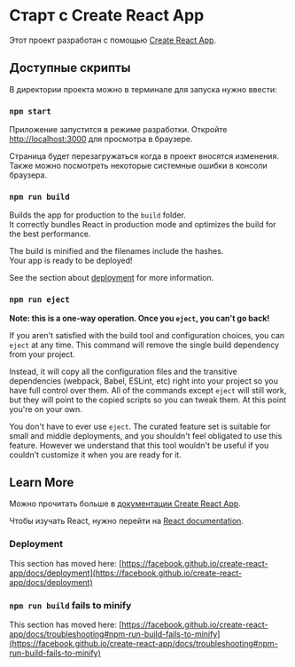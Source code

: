# Старт с Create React App

Этот проект разработан с помощью [Create React App](https://github.com/facebook/create-react-app).

## Доступные скрипты

В директории проекта можно в терминале для запуска нужно ввести:

### `npm start`

Приложение запустится в режиме разработки.
Откройте [http://localhost:3000](http://localhost:3000) для просмотра в браузере.

Страница будет перезагружаться когда в проект вносятся изменения.
Также можно посмотреть некоторые системные ошибки в консоли браузера.

### `npm run build`

Builds the app for production to the `build` folder.\
It correctly bundles React in production mode and optimizes the build for the best performance.

The build is minified and the filenames include the hashes.\
Your app is ready to be deployed!

See the section about [deployment](https://facebook.github.io/create-react-app/docs/deployment) for more information.

### `npm run eject`

**Note: this is a one-way operation. Once you `eject`, you can't go back!**

If you aren't satisfied with the build tool and configuration choices, you can `eject` at any time. This command will remove the single build dependency from your project.

Instead, it will copy all the configuration files and the transitive dependencies (webpack, Babel, ESLint, etc) right into your project so you have full control over them. All of the commands except `eject` will still work, but they will point to the copied scripts so you can tweak them. At this point you're on your own.

You don't have to ever use `eject`. The curated feature set is suitable for small and middle deployments, and you shouldn't feel obligated to use this feature. However we understand that this tool wouldn't be useful if you couldn't customize it when you are ready for it.

## Learn More

Можно прочитать больше в [документации Create React App](https://facebook.github.io/create-react-app/docs/getting-started).

Чтобы изучать React, нужно перейти на [React documentation](https://ru.reactjs.org/).

### Deployment

This section has moved here: [https://facebook.github.io/create-react-app/docs/deployment](https://facebook.github.io/create-react-app/docs/deployment)

### `npm run build` fails to minify

This section has moved here: [https://facebook.github.io/create-react-app/docs/troubleshooting#npm-run-build-fails-to-minify](https://facebook.github.io/create-react-app/docs/troubleshooting#npm-run-build-fails-to-minify)
